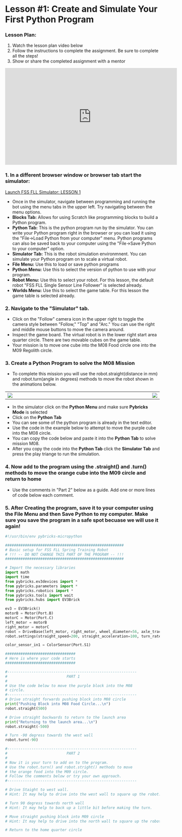 # Lesson #1: Create and Simulate Your First Python Program

### Lesson Plan:
1. Watch the lesson plan video below
2. Follow the instructions to complete the assignment.  Be sure to complete all the steps!
3. Show or share the completed assignment with a mentor

<p align="center">
<iframe width="560" height="315" src="https://www.youtube.com/embed/Yr5yAB4Nweo" title="YouTube video player" frameborder="0" allow="accelerometer; autoplay; clipboard-write; encrypted-media; gyroscope; picture-in-picture" allowfullscreen></iframe>
</p>

### 1. In a different browser window or browser tab start the simulator: 
[Launch FSS FLL Simulator: LESSON 1](https://fssfll.github.io/gears/public/index.html?worldJSON=https%3A%2F%2Ffssfll.github.io%2Ffssfll%2Flessons%2Flesson1%2Flesson1.json)
  * Once in the simulator, navigate between programming and running the bot using the menu tabs in the upper left.  Try navigating between the menu options.
  * **Blocks Tab:** Allows for using Scratch like programming blocks to build a Python program.  
  * **Python Tab:** This is the python program run by the simulator.  You can write your Python program right in the browser or you can load it using the "File->Load Python from your computer" menu.  Python programs can also be saved back to your computer using the "File->Save Python to your computer" option.
  * **Simulator Tab:** This is the robot simulation environmnent.  You can simulate your Python program on to scale a virtual robot.
  * **File Menu:** Use this to load or save python programs
  * **Python Menu:** Use this to select the version of python to use with your program.
  * **Robot Menu:** Use this to select your robot.  For this lesson, the default robot "FSS FLL Single Sensor Line Follower" is selected already.
  * **Worlds Menu:** Use this to select the game table.  For this lesson the game table is selected already.

### 2. Navigate to the "Simulator" tab.  
  * Click on the "Follow" camera icon in the upper right to toggle the camera style between "Follow," "Top" and "Arc."  You can use the right and middle mouse buttons to move the camera around.
  * Inspect the game board.  The virtual robot is in the lower right start area quarter circle.  There are two movable cubes on the game table.
  * Your mission is to move one cube into the M08 Food circle one into the M09 Regolith circle.



### 3. Create a Python Program to solve the M08 Mission
  * To complete this mission you will use the robot.straight(distance in mm) and robot.turn(angle in degrees) methods to move the robot shown in the animations below.
  
<p align="center">
<TABLE>
<TR>
<TD>
<img width="600" height="1"><BR>
<IMG ALIGN="LEFT" SRC="https://fssfll.github.io/fssfll/lessons/lesson1/robot_straight.gif"><IMG ALIGN="RIGHT" SRC="https://fssfll.github.io/fssfll/lessons/lesson1/robot_turn.gif">
</TD>
</TR>
</TABLE>
 </P>
 
  * In the simulator click on the **Python Menu** and make sure **Pybricks Mode** is selected
  * Click on the **Python Tab**
  * You can see some of the python program is already in the text editor.
  * Use the code in the example below to attempt to move the purple cube into the M08 circle.
  * You can copy the code below and paste it into the **Python Tab** to solve mission M08.
  * After you copy the code into the **Python Tab** click the **Simulator Tab** and press the play triange to run the simulation.

### 4. Now add to the program using the .straight() and .turn() methods to move the orange cube into the M09 circle and return to home
  * Use the comments in "Part 2" below as a guide.  Add one or more lines of code below each comment. 

### 5. After Creating the program, save it to your computer using the **File Menu** and then Save Python to my computer.  Make sure you save the program in a safe spot becuase we will use it again!

```python
#!/usr/bin/env pybricks-micropython

######################################################
# Basic setup for FSS FLL Spring Training Robot
# !!! -- DO NOT CHANGE THIS PART OF THE PROGRAM -- !!!
######################################################

# Import the necessary libraries
import math
import time
from pybricks.ev3devices import *
from pybricks.parameters import *
from pybricks.robotics import *
from pybricks.tools import wait
from pybricks.hubs import EV3Brick

ev3 = EV3Brick()
motorB = Motor(Port.B)
motorC = Motor(Port.C)
left_motor = motorB
right_motor = motorC
robot = DriveBase(left_motor, right_motor, wheel_diameter=56, axle_track=89)
robot.settings(straight_speed=200, straight_acceleration=100, turn_rate=100, turn_acceleration=100)

color_sensor_in1 = ColorSensor(Port.S1)

################################
# Here is where your code starts
################################

#-----------------------------------------------------------
#                           PART 1
#
# Use the code below to move the purple block into the M08
# circle.  
#-----------------------------------------------------------
# Drive straight forwards pushing block into M08 circle
print("Pushing Block into M08 Food Circle...\n")
robot.straight(500)

# Drive straight backwards to return to the launch area
print("Returning to the launch area...\n")
robot.straight(-500)

# Turn -90 degress towards the west wall
robot.turn(-90)

#-----------------------------------------------------------
#                           PART 2
#
# Now it is your turn to add on to the program.
# Use the robot.turn() and robot.stright() methods to move
# the orange food into the M09 circle.
# Follow the comments below or try your own approach.
#-----------------------------------------------------------

# Drive Staight to west wall.
# Hint: It may help to drive into the west wall to square up the robot.

# Turn 90 degress towards north wall
# Hint: It may help to back up a little bit before making the turn.

# Move straight pushing block into M09 circle
# Hint: It may help to drive into the north wall to square up the robot.

# Return to the home quarter circle


```
